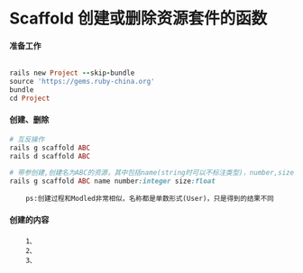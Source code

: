 # Scaffold 创建或删除资源套件的函数

#### 准备工作
```ruby

rails new Project --skip-bundle
source 'https://gems.ruby-china.org'
bundle
cd Project

```

#### 创建、删除
```ruby
# 互反操作
rails g scaffold ABC
rails d scaffold ABC

# 带参创建,创建名为ABC的资源，其中包括name(string时可以不标注类型)，number,size属性
rails g scaffold ABC name number:integer size:float

```
		ps:创建过程和Modled非常相似，名称都是单数形式(User)，只是得到的结果不同

#### 创建的内容
		1､
		2､
		3､